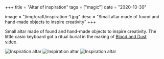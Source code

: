 +++
title = "Altar of inspiration"
tags = ["magic"]
date = "2020-10-30"

image = "/img/craft/inspiration-1.jpg"
desc = "Small altar made of found and hand-made objects to inspire creativity"
+++

Small altar made of found and hand-made objects to inspire creativity. The little casio keyboard got a ritual burial in the making of [Blood and Dust video](https://www.instagram.com/p/Bzix-zzF11C/).

![Inspiration altar](/img/craft/inspiration-1.jpg "Inspiration altar")
![Inspiration altar](/img/craft/inspiration-2.jpg "Inspiration altar")
![Inspiration altar](/img/craft/inspiration-3.jpg "Inspiration altar")

